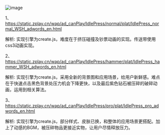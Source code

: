 ![image](https://github.com/WckY/Responsive-h5-game-dictionary/blob/master/Idle%20Press/icon.jpg)

1、https://static.zplay.cn/wap/ad_canPlay/IdlePress/normal/plat/IdlePress_normal_WSH_adwords_en.html

解析: 实现引擎为create.js，难度在于挤压碰撞及钞票动画的实现。传送带使用css3动画实现。

2、https://static.zplay.cn/wap/ad_canPlay/IdlePress/hammer/plat/IdlePress_hammer_WSH_adwords_en.html

解析: 实现引擎为create.js，采用全新的背景图和应用场景，给用户新鲜感。难点在于快速点击黑色背景处压力机会下降更快，以及最后紫色钻石被压碎的破碎动画，运用到相关算法。

3、https://static.zplay.cn/wap/ad_canPlay/IdlePress/pro/plat/IdlePress_pro_adwords_en.html

解析: 实现引擎为create.js，部分样式、皮肤已换，和整体的应用场景更搭配。加上了动感的BGM，被压碎物品更接近实物，让用户尽情释放压力。
